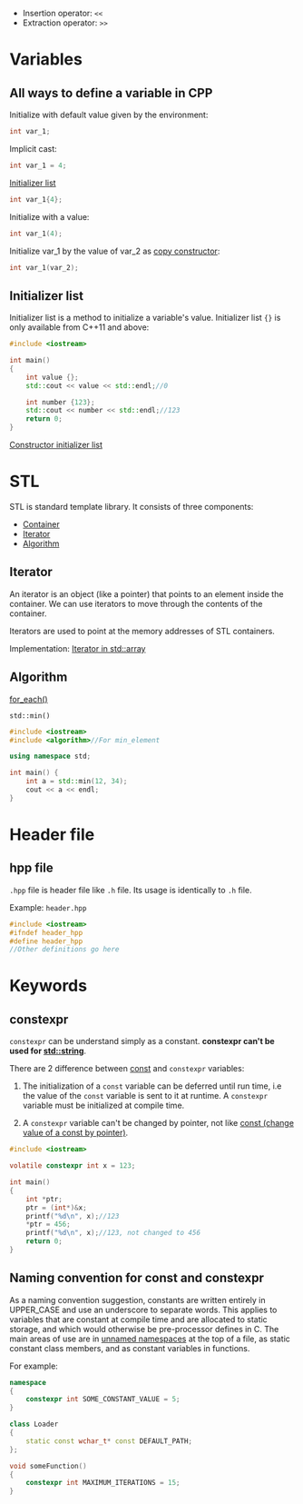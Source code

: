 * Insertion operator: ``<<``
* Extraction operator: ``>>``
# Variables

## All ways to define a variable in CPP

Initialize with default value given by the environment:
```cpp
int var_1;
```
Implicit cast:
```cpp
int var_1 = 4;
```
[Initializer list](#initializer-list)
```cpp
int var_1{4};
```
Initialize with a value:
```cpp
int var_1(4);
```
Initialize var_1 by the value of var_2 as [copy constructor](https://github.com/TranPhucVinh/Cplusplus/blob/master/Object-oriented%20programming/Constructor%20and%20destructor/Constructor.md#copy-constructor):
```cpp
int var_1(var_2);
```
## Initializer list

Initializer list is a method to initialize a variable's value. Initializer list ``{}`` is only available from C++11 and above:

```cpp
#include <iostream>

int main()
{
    int value {};
    std::cout << value << std::endl;//0

	int number {123};
    std::cout << number << std::endl;//123
    return 0;
}
```
[Constructor initializer list](https://github.com/TranPhucVinh/Cplusplus/blob/master/Object-oriented%20programming/Constructor%20and%20destructor/Constructor.md#constructor-initializer-list)
# STL
STL is standard template library. It consists of three components:
* [Container](https://github.com/TranPhucVinh/Cplusplus/blob/master/Data%20structure/README.md#container)
* [Iterator](#interator)
* [Algorithm](#algorithm)
## Iterator

An iterator is an object (like a pointer) that points to an element inside the container. We can use iterators to move through the contents of the container. 

Iterators are used to point at the memory addresses of STL containers.

Implementation: [Iterator in std::array](https://github.com/TranPhucVinh/Cplusplus/blob/master/Data%20structure/Array.md#iterator-in-stdarray)
## Algorithm
[for_each()](https://github.com/TranPhucVinh/Cplusplus/tree/master/Introduction/Function#for_each)

``std::min()``
```cpp
#include <iostream>
#include <algorithm>//For min_element

using namespace std;

int main() {
	int a = std::min(12, 34);
	cout << a << endl;
}
```
# Header file

## hpp file

``.hpp`` file is header file like ``.h`` file. Its usage is identically to ``.h`` file.

Example: ``header.hpp``

```h
#include <iostream>
#ifndef header_hpp
#define header_hpp
//Other definitions go here
```

# Keywords

## constexpr

``constexpr`` can be understand simply as a constant. **constexpr can't be used for [std::string](https://github.com/TranPhucVinh/Cplusplus/blob/master/Data%20structure/String/README.md#stdstring)**.

There are 2 difference between [const](https://github.com/TranPhucVinh/C/blob/master/Introduction/Keywords/README.md#const) and ``constexpr`` variables:

1. The initialization of a ``const`` variable can be deferred until run time, i.e the value of the ``const`` variable is sent to it at runtime. A ``constexpr`` variable must be initialized at compile time.

2. A ``constexpr`` variable can't be changed by pointer, not like [const (change value of a const by pointer)](https://github.com/TranPhucVinh/C/blob/master/Physical%20layer/Memory/Pointer/Implementations.md#change-value-of-a-variable-with-pointer).

```c
#include <iostream>

volatile constexpr int x = 123;

int main()
{
	int *ptr;
	ptr = (int*)&x;
	printf("%d\n", x);//123
	*ptr = 456;
	printf("%d\n", x);//123, not changed to 456
	return 0;
}
```
## Naming convention for const and constexpr

As a naming convention suggestion, constants are written entirely in UPPER_CASE and use an underscore to separate words. This applies to variables that are constant at compile time and are allocated to static storage, and which would otherwise be pre-processor defines in C. The main areas of use are in [unnamed namespaces](https://github.com/TranPhucVinh/Cplusplus/blob/master/Introduction/Function/Namespace.md#unnamed-namespace) at the top of a file, as static constant class members, and as constant variables in functions.

For example:

```cpp
namespace
{
    constexpr int SOME_CONSTANT_VALUE = 5;
}

class Loader
{
    static const wchar_t* const DEFAULT_PATH;
};

void someFunction()
{
    constexpr int MAXIMUM_ITERATIONS = 15;
}
```

